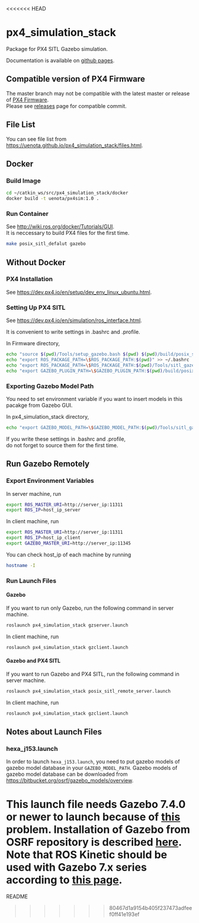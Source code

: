 <<<<<<< HEAD
# px4_simulation_stack
Package for PX4 SITL Gazebo simulation.  

Documentation is available on [github pages](https://uenota.github.io/px4_simulation_stack/).

## Compatible version of PX4 Firmware
The master branch may not be compatible with the latest master or release of [PX4 Firmware](https://github.com/PX4/Firmware).  
Please see [releases](https://github.com/uenota/px4_simulation_stack/releases) page for compatible commit.

## File List
You can see file list from https://uenota.github.io/px4_simulation_stack/files.html.

## Docker
### Build Image
```bash
cd ~/catkin_ws/src/px4_simulation_stack/docker
docker build -t uenota/px4sim:1.0 .
```
  
### Run Container
See http://wiki.ros.org/docker/Tutorials/GUI.  
It is neccessary to build PX4 files for the first time.
```bash
make posix_sitl_defalut gazebo
```
  
## Without Docker
### PX4 Installation
See https://dev.px4.io/en/setup/dev_env_linux_ubuntu.html.  
  
### Setting Up PX4 SITL
See https://dev.px4.io/en/simulation/ros_interface.html.  
  
It is convenient to write settings in .bashrc and .profile.  
  
In Firmware directory,
```bash
echo "source $(pwd)/Tools/setup_gazebo.bash $(pwd) $(pwd)/build/posix_sitl_default" >> ~/.bashrc
echo "export ROS_PACKAGE_PATH=\$ROS_PACKAGE_PATH:$(pwd)" >> ~/.bashrc
echo "export ROS_PACKAGE_PATH=\$ROS_PACKAGE_PATH:$(pwd)/Tools/sitl_gazebo" >> ~/.bashrc
echo "export GAZEBO_PLUGIN_PATH=\$GAZEBO_PLUGIN_PATH:$(pwd)/build/posix_sitl_default/build_gazebo" >> ~/.bashrc
```
  
### Exporting Gazebo Model Path
You need to set environment variable if you want to insert models in this pacakge from Gazebo GUI.

In px4_simulation_stack directory,
```bash
echo "export GAZEBO_MODEL_PATH=\$GAZEBO_MODEL_PATH:$(pwd)/Tools/sitl_gazebo/models" >> ~/.bashrc
```
If you write these settings in .bashrc and .profile,  
do not forget to source them for the first time.  

## Run Gazebo Remotely

### Export Environment Variables
In server machine, run
```bash
export ROS_MASTER_URI=http://server_ip:11311
export ROS_IP=host_ip_server
```
In client machine, run
```bash
export ROS_MASTER_URI=http://server_ip:11311
export ROS_IP=host_ip_client
export GAZEBO_MASTER_URI=http://server_ip:11345
```

You can check host_ip of each machine by running
```bash
hostname -I
```

### Run Launch Files
#### Gazebo
If you want to run only Gazebo, run the following command in server machine.
```bash
roslaunch px4_simulation_stack gzserver.launch
```
In client machine, run
```bash
roslaunch px4_simulation_stack gzclient.launch
```

#### Gazebo and PX4 SITL
If you want to run Gazebo and PX4 SITL, run the following command in server machine.
```bash
roslaunch px4_simulation_stack posix_sitl_remote_server.launch
```
In client machine, run
```bash
roslaunch px4_simulation_stack gzclient.launch
```

## Notes about Launch Files

### hexa_j153.launch
In order to launch `hexa_j153.launch`, you need to put gazebo models of gazebo model database in your `GAZEBO_MODEL_PATH`.
Gazebo models of gazebo model database can be downloaded from https://bitbucket.org/osrf/gazebo_models/overview.

This launch file needs Gazebo 7.4.0 or newer to launch because of [this](http://answers.gazebosim.org/question/18014/gazebo-7-ambulance-model-and-other-invalid-mesh-filename-extension-crash/) problem.
Installation of Gazebo from OSRF repository is described [here](http://gazebosim.org/tutorials?tut=install_ubuntu&cat=install).
Note that ROS Kinetic should be used with Gazebo 7.x series according to [this page](http://gazebosim.org/tutorials?tut=ros_wrapper_versions).
=======
README
>>>>>>> 80467d1a9154b405f237473adfeef0ff41e193ef
